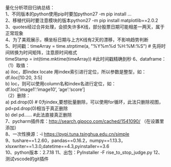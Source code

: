 量化分析项目归纳总结：  
1、不同版本的python使用pip时要加python27 -m pip install ...  
2、移植代码时要注意模块的版本python27 -m pip install matplotlib==2.0.2  
3、quotes经过合并处理，会损失许多K线，部分股票日期可能相差一两天，属于正常现象  
4、为了美观展示，横坐标日期与上方K线有2天的漂移，不影响趋势判断  
5、时间戳：timeArray = time.strptime(a, "%Y%m%d %H:%M:%S") # 先将时间转换为时间矩阵，注意原时间格式  
timeStamp = int(time.mktime(timeArray))   #此时间戳精确到秒
6、dataframe：  
（1）取值：  
a) iloc，即index locate 用index索引进行定位，所以参数是整型，如：df.iloc[10:20, 3:5]  
b) loc，则可以使用column名和index名进行定位，如：df.loc[‘image1’:‘image10’, ‘age’:‘score’]  
（2）删除：  
a) pd.drop(0) # 0为index,要想批量删除，可以使用for循环，此法只删除视图，pd=pd.drop(0)相当于真正删除  
b) del pd...... #此法直接真正删除  
7、pycharm插件库：http://search.gipoco.com/cached/1541090/ （在设置里添加）  
8、一次性换源：-i https://pypi.tuna.tsinghua.edu.cn/simple  
9、tushare==1.2.60，pandas==0.16.2，numpy==1.13.3，xlsxwriter==1.3.0,datetime==4.3,pyinstaller==3.6  
10、python版本：2.7.18
11、出包：PyInstaller -F rise_to_stop_judge.py
12、测试vscode的git插件
